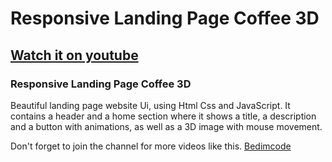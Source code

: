 # Responsive Landing Page Coffee 3D
## [Watch it on youtube](https://youtu.be/Lf6zONwYeec)
### Responsive Landing Page Coffee 3D
Beautiful landing page website Ui, using Html Css and JavaScript. It contains a header and a home section where it shows a title, a description and a button with animations, as well as a 3D image with mouse movement.

Don't forget to join the channel for more videos like this.
[Bedimcode](https://www.youtube.com/c/Bedimcode)
